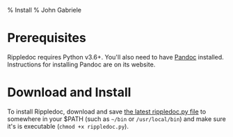 % Install
% John Gabriele

Prerequisites
=============

Rippledoc requires Python v3.6+.  You'll also need to have
[Pandoc](http://johnmacfarlane.net/pandoc/) installed. Instructions
for installing Pandoc are on its website.


Download and Install
====================

To install Rippledoc, download and save [the latest rippledoc.py
file](https://gitlab.com/uvtc/rippledoc/raw/master/rippledoc.py) to
somewhere in your $PATH (such as `~/bin` or `/usr/local/bin`) and make
sure it's is executable (`chmod +x rippledoc.py`).
